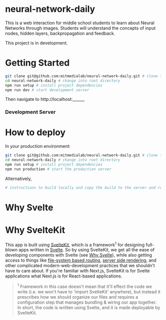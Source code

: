 # neural-network-daily

This is a web interaction for middle school students to learn about Neural Networks through images. Students will understand the concepts of input nodes, hidden layers, backpropagation and feedback. 

This project is in development.
# Getting Started

```bash
git clone git@github.com:mitmedialab/neural-network-daily.git # clone the repo
cd neural-network-daily # change into root directory
npm run setup # install project dependencies
npm run dev # start development server 
```

Then navigate to http://localhost:______

### Development Server

# How to deploy

In your production environment:

```bash
git clone git@github.com:mitmedialab/neural-network-daily.git # clone the repo
cd neural-network-daily # change into root directory
npm run setup # install project dependencies
npm run production # start the production server 
```

Alternatively, 

```bash
# instructions to build locally and copy the build to the server and run things there
```

# Why Svelte


# Why SvelteKit

This app is built using [SvelteKit](https://kit.svelte.dev/), which is a framework<sup>1</sup> for designing full-blown apps written in [Svelte](https://svelte.dev/). So by using SvelteKit, we get all the ease of developing components with Svelte (see [Why Svelte](#why-svelte)), while also getting access to things like [file-system based routing](), [server side rendering](), and other complicated modern-web-development practices that we shouldn't have to care about. If you're familiar with Next.js, SvelteKit is for Svelte applications what Next.js is for React-based applications. 

><sup>1</sup> Framework in this case doesn't mean that it'll effect the code we write (i.e. we won't have to 'import SvelteKit' anywhere), but instead it prescribes how we should organize our files and requires a configuration step that manages bundling & wiring our app together. In short, the code is written using Svelte, and it is made deployable by SvelteKit. 